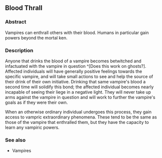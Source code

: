 ## Blood Thrall
### Abstract
Vampires can enthrall others with their blood. Humans in particular gain powers beyond the mortal ken.

### Description
Anyone that drinks the blood of a vampire becomes betwitched and infactuated with the vampire in question ^[Does this work on ghosts?]. Affected individuals will have generally positive feelings towards the specific vampire, and will take small actions to see and help the source of their drink of their own initiative. Drinking that same vampire's blood a second time will solidify this bond; the affected individual becomes nearly incapable of seeing their liege in a negative light. They will never take up arms against the vampire in question and will work to further the vampire's goals as if they were their own.

When an otherwise ordinary individual undergoes this process, they gain access to vampric extraordinary phenomena. These tend to be the same as those of the vampire that enthralled them, but they have the capacity to learn any vampiric powers.

### See also
- Vampires

